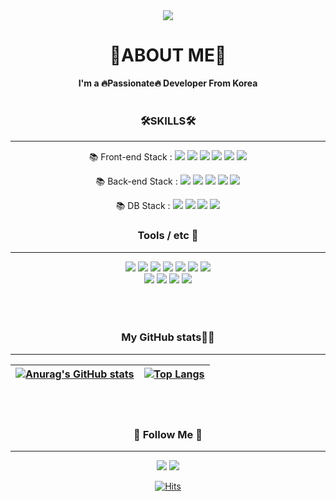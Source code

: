 <div align="center">
<img src="https://capsule-render.vercel.app/api?type=waving&color=auto&height=300&section=header&text=SungHwan%20:)&fontSize=50&animation=twinkling" />

<h1>🎨ABOUT ME🎨</h1>
<strong>I'm a 🔥Passionate🔥  Developer From Korea</strong>   





<br/> 
<br/> 
      
### 🛠︎SKILLS🛠︎
---
      


📚 Front-end Stack : <img src="https://img.shields.io/badge/HTML-E34F26?style=flat-square&logo=HTML5&logoColor=white"/>
<img src="https://img.shields.io/badge/CSS-blue?style=flat-square&logo=CSS3&logoColor=white"/> 
<img src="https://img.shields.io/badge/Javascript-yellow?style=flat-square&logo=JavaScript&logoColor=white"/>
<img src="https://img.shields.io/badge/React-blue?style=flat-square&logo=React&logoColor=white"/>
<img src="https://img.shields.io/badge/Bootstrap-%23563D7C?style=flat-square&logo=Bootstrap&logoColor=white"/>
<img src="https://img.shields.io/badge/Pug-brown?style=flat-square&logo=Pug&logoColor=black"/>

<p align="center" >
📚 Back-end Stack : <img src="https://img.shields.io/badge/Python-3766AB?style=flat-square&logo=Python&logoColor=white"/>
<img src="https://img.shields.io/badge/JAVA-yellow?style=flat-square&logo=java&logoColor=white"/>
<img src="https://img.shields.io/badge/Node.js-green?style=flat-square&logo=Node.js&logoColor=white"/>
<img src="https://img.shields.io/badge/Express-lightgrey?style=flat-square&logo=Express&logoColor=white"/>
<img src="https://img.shields.io/badge/Spring-%236DB33F?style=flat-square&logo=Spring&logoColor=white"/>
</p>

📚 DB Stack : <img src="https://img.shields.io/badge/MySQL-blue?style=flat-square&logo=MySQL&logoColor=white"/>
      <img src="https://img.shields.io/badge/Microsoft SQL Server-navy?style=flat-square&logo=Microsoft SQL Server&logoColor=white"/>
      <img src="https://img.shields.io/badge/MariaDB-blue?style=flat-square&logo=MariaDB&logoColor=white"/>
      <img src="https://img.shields.io/badge/Oracle-red?style=flat-square&logo=Oracle&logoColor=white"/>
<br/>      
      
### Tools / etc 🐋
---
<img src="https://img.shields.io/badge/Firebase-blue?style=flat-square&logo=Firebase&logoColor=yellow"/>
<img src="https://img.shields.io/badge/Git-%23F05033?style=flat-square&logo=Git&logoColor=white"/>
<img src="https://img.shields.io/badge/GitHub-%23121011?style=flat-square&logo=GitHub&logoColor=white"/>
<img src="https://img.shields.io/badge/VisualStudioCode-blue?style=flat-square&logo=Visual Studio Code&logoColor=white"/>
<img src="https://img.shields.io/badge/Eclipse IDE-blueviolet?style=flat-square&logo=Eclipse IDE&logoColor=whitesmoke"/>
<img src="https://img.shields.io/badge/IntelliJ IDEA-000000?style=flat-square&logo=IntelliJ IDEA&logoColor=white"/>
<img src="https://img.shields.io/badge/Slack-blue?style=flat-square&logo=Slack&logoColor=white"/>
<br/>  
<img src="https://img.shields.io/badge/OpenCV-brightgreen?style=flat-square&logo=OpenCV&logoColor=white"/>
<img src="https://img.shields.io/badge/YOLO-%23150458?style=flat-square&logo=YOLO&logoColor=white"/>
<img src="https://img.shields.io/badge/TensorFlow-%23FF6F00?style=flat-square&logo=TensorFlow&logoColor=white"/>
<img src="https://img.shields.io/badge/Google Colab-%23150458?style=flat-square&logo=Google Colab&logoColor=yellow"/>
<br/>    
<br/> 
<br/> 
<br/>
      
### My GitHub stats👩‍💻 
<hr>
            
| [![Anurag's GitHub stats](https://github-readme-stats.vercel.app/api?username=choisunghwan)](https://github.com/anuraghazra/github-readme-stats) | [![Top Langs](https://github-readme-stats.vercel.app/api/top-langs/?username=choisunghwan&layout=compact)](https://github.com/anuraghazra/github-readme-stats) |
| ------------ | ------------- |


<br/> 
<br/> 
      
<h3 align="center">🌈 Follow Me 🌈</h3>
<hr>
  <a href="https://couchcoding.tistory.com"><img src="https://img.shields.io/badge/Tech%20Blog-11B48A?style=flat-square&logo=Vimeo&logoColor=white&link=https://couchcoding.tistory.com"/></a>
<a href="mailto:kimhyein7110@gmail.com"><img src="https://img.shields.io/badge/Gmail-d14836?style=flat-square&logo=Gmail&logoColor=white&link=dute7570@gmail.com"/></a>

[![Hits](https://hits.seeyoufarm.com/api/count/incr/badge.svg?url=https://github.com/choisunghwan%2Fgjbae1212%2Fhit-counter)](https://github.com/choisunghwan) 

</div>
                           





<!--
**choisunghwan/choisunghwan** is a ✨ _special_ ✨ repository because its `README.md` (this file) appears on your GitHub profile.

Here are some ideas to get you started:

- 🔭 I’m currently working on ...
- 🌱 I’m currently learning ...
- 👯 I’m looking to collaborate on ...
- 🤔 I’m looking for help with ...
- 💬 Ask me about ...
- 📫 How to reach me: ...
- 😄 Pronouns: ...
- ⚡ Fun fact: ...
-->
